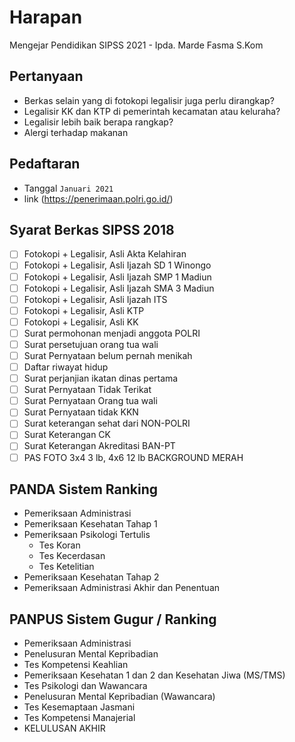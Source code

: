 # Harapan
Mengejar Pendidikan SIPSS 2021 - Ipda. Marde Fasma S.Kom

## Pertanyaan
- Berkas selain yang di fotokopi legalisir juga perlu dirangkap?
- Legalisir KK dan KTP di pemerintah kecamatan atau keluraha?
- Legalisir lebih baik berapa rangkap?
- Alergi terhadap makanan

## Pedaftaran
- Tanggal
`Januari 2021`
- link
(https://penerimaan.polri.go.id/)

## Syarat Berkas SIPSS 2018
- [ ] Fotokopi + Legalisir, Asli Akta Kelahiran
- [ ] Fotokopi + Legalisir, Asli Ijazah SD 1 Winongo
- [ ] Fotokopi + Legalisir, Asli Ijazah SMP 1 Madiun
- [ ] Fotokopi + Legalisir, Asli Ijazah SMA 3 Madiun
- [ ] Fotokopi + Legalisir, Asli Ijazah ITS
- [ ] Fotokopi + Legalisir, Asli KTP
- [ ] Fotokopi + Legalisir, Asli KK
- [ ] Surat permohonan menjadi anggota POLRI
- [ ] Surat persetujuan orang tua wali
- [ ] Surat Pernyataan belum pernah menikah
- [ ] Daftar riwayat hidup
- [ ] Surat perjanjian ikatan dinas pertama
- [ ] Surat Pernyataan Tidak Terikat
- [ ] Surat Pernyataan Orang tua wali
- [ ] Surat Pernyataan tidak KKN
- [ ] Surat keterangan sehat dari NON-POLRI
- [ ] Surat Keterangan CK
- [ ] Surat Keterangan Akreditasi BAN-PT
- [ ] PAS FOTO 3x4 3 lb, 4x6 12 lb BACKGROUND MERAH

## PANDA Sistem Ranking
- Pemeriksaan Administrasi
- Pemeriksaan Kesehatan Tahap 1
- Pemeriksaan Psikologi Tertulis
  - Tes Koran
  - Tes Kecerdasan
  - Tes Ketelitian
- Pemeriksaan Kesehatan Tahap 2
- Pemeriksaan Administrasi Akhir dan Penentuan

## PANPUS Sistem Gugur / Ranking
- Pemeriksaan Administrasi
- Penelusuran Mental Kepribadian
- Tes Kompetensi Keahlian
- Pemeriksaan Kesehatan 1 dan 2 dan Kesehatan Jiwa (MS/TMS)
- Tes Psikologi dan Wawancara
- Penelusuran Mental Kepribadian (Wawancara)
- Tes Kesemaptaan Jasmani
- Tes Kompetensi Manajerial
- KELULUSAN AKHIR
